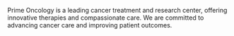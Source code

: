 Prime Oncology is a leading cancer treatment and research center, offering innovative therapies and compassionate care. We are committed to advancing cancer care and improving patient outcomes.
